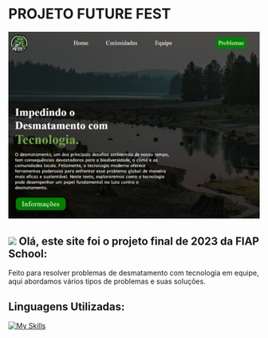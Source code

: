# PROJETO FUTURE FEST
<img src="img/Capture.PNG">

## <img src="https://raw.githubusercontent.com/nixin72/nixin72/master/wave.gif" style="width:35px;"> Olá, este site foi o projeto final de 2023 da FIAP School:
Feito para resolver problemas de desmatamento com tecnologia em equipe, aqui abordamos vários tipos de problemas e suas soluções.

## Linguagens Utilizadas:
[![My Skills](https://skillicons.dev/icons?i=html,css,js)](https://skillicons.dev)
